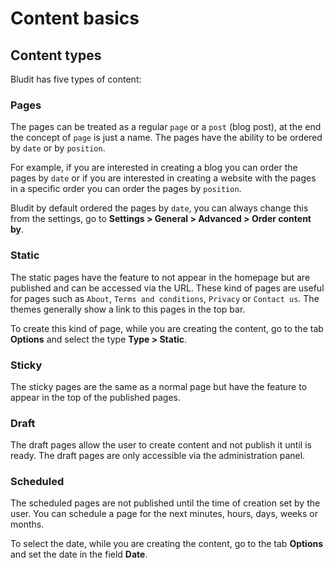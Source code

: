 # Content basics
<!-- position: 1 -->

<h2 id="content-types">Content types</h2>

Bludit has five types of content:

### Pages
The pages can be treated as a regular `page` or a `post` (blog post), at the end the concept of `page` is just a name. The pages have the ability to be ordered by `date` or by `position`.

For example, if you are interested in creating a blog you can order the pages by `date` or if you are interested in creating a website with the pages in a specific order you can order the pages by `position`.

Bludit by default ordered the pages by `date`, you can always change this from the settings, go to **Settings > General > Advanced > Order content by**.

### Static
The static pages have the feature to not appear in the homepage but are published and can be accessed via the URL. These kind of pages are useful for pages such as `About`, `Terms and conditions`, `Privacy` or `Contact us`. The themes generally show a link to this pages in the top bar.

To create this kind of page, while you are creating the content, go to the tab **Options** and select the type **Type > Static**.

### Sticky
The sticky pages are the same as a normal page but have the feature to appear in the top of the published pages.

### Draft
The draft pages allow the user to create content and not publish it until is ready. The draft pages are only accessible via the administration panel.

### Scheduled
The scheduled pages are not published until the time of creation set by the user. You can schedule a page for the next minutes, hours, days, weeks or months.

To select the date, while you are creating the content, go to the tab **Options** and set the date in the field **Date**.
